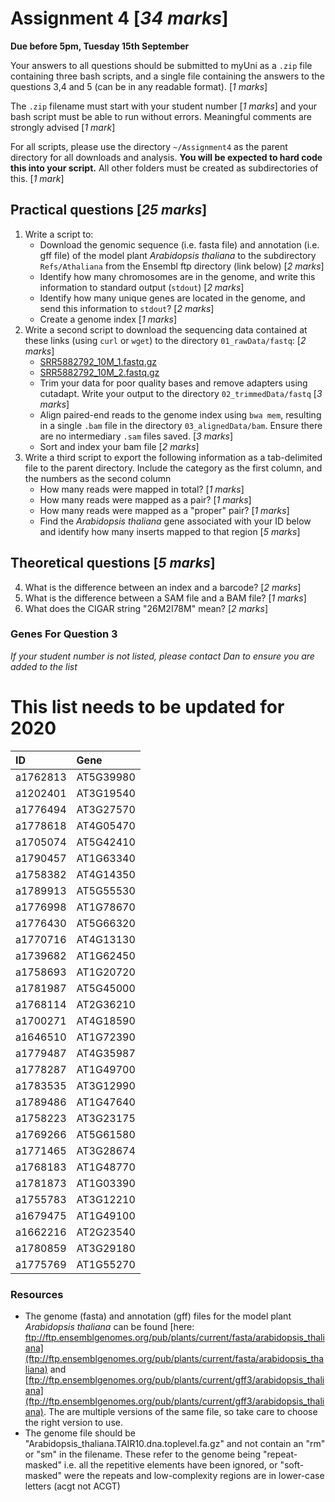 

# Assignment 4 [*34 marks*]

**Due before 5pm, Tuesday 15th September**

Your answers to all questions should be submitted to myUni as a `.zip` file containing three bash scripts, and a single file containing the answers to the questions 3,4 and 5 (can be in any readable format). [*1 marks*]

The `.zip` filename must start with your student number [*1 marks*] and your bash script must be able to run without errors.
Meaningful comments are strongly advised [*1 mark*]

For all scripts, please use the directory `~/Assignment4` as the parent directory for all downloads and analysis.
**You will be expected to hard code this into your script.**
All other folders must be created as subdirectories of this. [*1 mark*]


## Practical questions [*25 marks*]

1. Write a script to:
    + Download the genomic sequence (i.e. fasta file) and annotation (i.e. gff file) of the model plant _Arabidopsis thaliana_ to the subdirectory `Refs/Athaliana` from the Ensembl ftp directory (link below) [*2 marks*]
    + Identify how many chromosomes are in the genome, and write this information to standard output (`stdout`) [*2 marks*]
    + Identify how many unique genes are located in the genome, and send this information to `stdout`? [*2 marks*]
    + Create a genome index [*1 marks*]
2. Write a second script to download the sequencing data contained at these links (using `curl` or `wget`) to the directory `01_rawData/fastq`: [*2 marks*]
    - [SRR5882792_10M_1.fastq.gz](https://universityofadelaide.box.com/shared/static/egl3n16r0ziaxlvbs9074xqd1liktnuz.gz)
    - [SRR5882792_10M_2.fastq.gz](https://universityofadelaide.box.com/shared/static/g2ly4kzz1blus5juy426i37zl45o38pu.gz)
    + Trim your data for poor quality bases and remove adapters using cutadapt. Write your output to the directory `02_trimmedData/fastq` [*3 marks*]
    + Align paired-end reads to the genome index using `bwa mem`, resulting in a single `.bam` file in the directory `03_alignedData/bam`. Ensure there are no intermediary `.sam` files saved. [*3 marks*]
    + Sort and index your bam file [*2 marks*]
3. Write a third script to export the following information as a tab-delimited file to the parent directory. Include the category as the first column, and the numbers as the second column
    + How many reads were mapped in total? [*1 marks*]
    + How many reads were mapped as a pair? [*1 marks*]
    + How many reads were mapped as a "proper" pair? [*1 marks*]
    + Find the _Arabidopsis thaliana_ gene associated with your ID below and identify how many inserts mapped to that region [*5 marks*]


## Theoretical questions [*5 marks*]

4. What is the difference between an index and a barcode? [*2 marks*]
5. What is the difference between a SAM file and a BAM file? [*1 marks*]
6. What does the CIGAR string "26M2I78M" mean? [*2 marks*]


### Genes For Question 3

*If your student number is not listed, please contact Dan to ensure you are added to the list*

# This list needs to be updated for 2020 #

| ID       | Gene      |
|:---------|:----------|
| a1762813 | AT5G39980 |
| a1202401 | AT3G19540 |
| a1776494 | AT3G27570 |
| a1778618 | AT4G05470 |
| a1705074 | AT5G42410 |
| a1790457 | AT1G63340 |
| a1758382 | AT4G14350 |
| a1789913 | AT5G55530 |
| a1776998 | AT1G78670 |
| a1776430 | AT5G66320 |
| a1770716 | AT4G13130 |
| a1739682 | AT1G62450 |
| a1758693 | AT1G20720 |
| a1781987 | AT5G45000 |
| a1768114 | AT2G36210 |
| a1700271 | AT4G18590 |
| a1646510 | AT1G72390 |
| a1779487 | AT4G35987 |
| a1778287 | AT1G49700 |
| a1783535 | AT3G12990 |
| a1789486 | AT1G47640 |
| a1758223 | AT3G23175 |
| a1769266 | AT5G61580 |
| a1771465 | AT3G28674 |
| a1768183 | AT1G48770 |
| a1781873 | AT1G03390 |
| a1755783 | AT3G12210 |
| a1679475 | AT1G49100 |
| a1662216 | AT2G23540 |
| a1780859 | AT3G29180 |
| a1775769 | AT1G55270 |



### Resources

- The genome (fasta) and annotation (gff) files for the model plant _Arabidopsis thaliana_ can be found [here: ftp://ftp.ensemblgenomes.org/pub/plants/current/fasta/arabidopsis_thaliana](ftp://ftp.ensemblgenomes.org/pub/plants/current/fasta/arabidopsis_thaliana) and [ftp://ftp.ensemblgenomes.org/pub/plants/current/gff3/arabidopsis_thaliana](ftp://ftp.ensemblgenomes.org/pub/plants/current/gff3/arabidopsis_thaliana). The are multiple versions of the same file, so take care to choose the right version to use.
- The genome file should be "Arabidopsis_thaliana.TAIR10.dna.toplevel.fa.gz" and not contain an "rm" or "sm" in the filename. These refer to the genome being "repeat-masked" i.e. all the repetitive elements have been ignored, or "soft-masked" were the repeats and low-complexity regions are in lower-case letters (acgt not ACGT)
